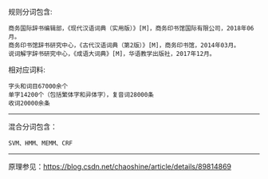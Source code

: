 规则分词包含:

    商务国际辞书编辑部，《现代汉语词典（实用版）》[M]，商务印书馆国际有限公司，2018年06月。
    商务印书馆辞书研究中心，《古代汉语词典（第2版）》[M]，商务印书馆，2014年03月。
    说词解字辞书研究中心，《成语大词典》[M]，华语教学出版社，2017年12月。

相对应词料:

    字头和词目67000余个
    单字14200个（包括繁体字和异体字），复音词28000条
    收词20000余条

---

混合分词包含：

    SVM、HMM、MEMM、CRF

---

原理参见：https://blog.csdn.net/chaoshine/article/details/89814869
